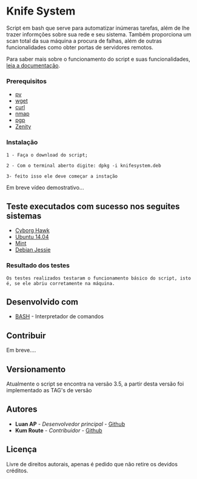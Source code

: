 # Knife System

Script em bash que serve para automatizar inúmeras tarefas, além de lhe trazer informções sobre sua rede e seu sistema. Também proporciona um scan total da sua máquina a procura de falhas, além de outras funcionalidades como obter portas de servidores remotos.

Para saber mais sobre o funcionamento do script e suas funcionalidades, [leia a documentação](https://github.com/anony000/knife_system/wiki).

### Prerequisitos

* [pv](https://linux.die.net/man/1/pv)
* [wget](https://www.gnu.org/software/wget/manual/wget.html)
* [curl](https://curl.haxx.se/docs/manpage.html)
* [nmap](https://nmap.org/)
* [pgp](openpgp.org/)
* [Zenity](https://help.gnome.org/users/zenity/stable)

### Instalação

```
1 - Faça o download do script;
```
```
2 - Com o terminal aberto digite: dpkg -i knifesystem.deb
```
```
3- feito isso ele deve começar a instação
```

Em breve vídeo demostrativo...

## Teste executados com sucesso nos seguites sistemas

* [Cyborg Hawk](https://cyborg.ztrela.com)
* [Ubuntu 14.04](http://releases.ubuntu.com/14.04)
* [Mint](https://linuxmint.com/download.php)
* [Debian Jessie](https://www.debian.org/releases/jessie/)

### Resultado dos testes

```
Os testes realizados testaram o funcionamento básico do script, isto é, se ele abriu corretamente na máquina.
```

## Desenvolvido com

* [BASH](https://www.gnu.org/software/bash/) - Interpretador de comandos

## Contribuir

Em breve....

## Versionamento

Atualmente o script se encontra na versão 3.5, a partir desta versão foi implementado as TAG's de versão

## Autores

* **Luan AP** - *Desenvolvedor principal* - [Github](https://github.com/anony000)
* **Kum Route** - *Contribuidor* - [Github](https://github.com/kumroute)

## Licença

Livre de direitos autorais, apenas é pedido que não retire os devidos créditos.